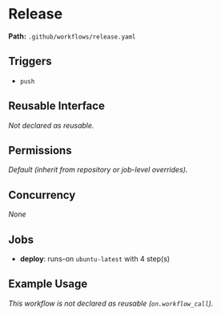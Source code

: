 # Release

**Path:** `.github/workflows/release.yaml`

## Triggers
- `push`

## Reusable Interface
_Not declared as reusable._

## Permissions
_Default (inherit from repository or job-level overrides)._

## Concurrency
_None_

## Jobs
- **deploy**: runs-on `ubuntu-latest` with 4 step(s)

## Example Usage
_This workflow is not declared as reusable (`on.workflow_call`)._
